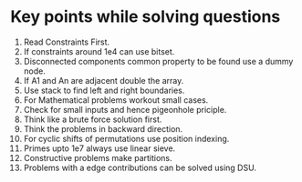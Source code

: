 # Key points while solving questions

1. Read Constraints First. 
2. If constraints around 1e4 can use bitset.
3. Disconnected components common property to be found 
use a dummy node.
4. If A1 and An are adjacent double the array. 
5. Use stack to find left and right boundaries. 
6. For Mathematical problems workout small cases. 
7. Check for small inputs and hence pigeonhole priciple.
8. Think like a brute force solution first. 
9. Think the problems in backward direction.
10. For cyclic shifts of permutations use position indexing.
11. Primes upto 1e7 always use linear sieve.
12. Constructive problems make partitions. 
13. Problems with a edge contributions can be solved using DSU.